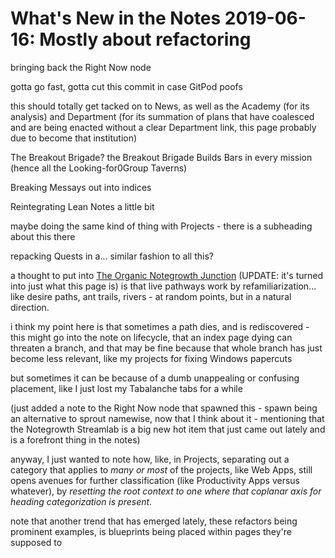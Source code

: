 # What's New in the Notes 2019-06-16: Mostly about refactoring

bringing back the Right Now node

gotta go fast, gotta cut this commit in case GitPod poofs

this should totally get tacked on to News, as well as the Academy (for its analysis) and Department (for its summation of plans that have coalesced and are being enacted without a clear Department link, this page probably due to become that institution)

The Breakout Brigade? the Breakout Brigade Builds Bars in every mission (hence all the Looking-for0Group Taverns)

Breaking Messays out into indices

Reintegrating Lean Notes a little bit

maybe doing the same kind of thing with Projects - there is a subheading about this there

repacking Quests in a... similar fashion to all this?

a thought to put into [The Organic Notegrowth Junction](379558c6-0383-4726-9cdb-9e5a89784dfa.md) (UPDATE: it's turned into just what this page is) is that live pathways work by refamiliarization... like desire paths, ant trails, rivers - at random points, but in a natural direction.

i think my point here is that sometimes a path dies, and is rediscovered - this might go into the note on lifecycle, that an index page dying can threaten a branch, and that may be fine because that whole branch has just become less relevant, like my projects for fixing Windows papercuts

but sometimes it can be because of a dumb unappealing or confusing placement, like I just lost my Tabalanche tabs for a while

(just added a note to the Right Now node that spawned this - spawn being an alternative to sprout namewise, now that I think about it - mentioning that the Notegrowth Streamlab is a big new hot item that just came out lately and is a forefront thing in the notes)

anyway, I just wanted to note how, like, in Projects, separating out a category that applies to *many or most* of the projects, like Web Apps, still opens avenues for further classification (like Productivity Apps versus whatever), by *resetting the root context to one where that coplanar axis for heading categorization is present*.

note that another trend that has emerged lately, these refactors being prominent examples, is blueprints being placed within pages they're supposed to
